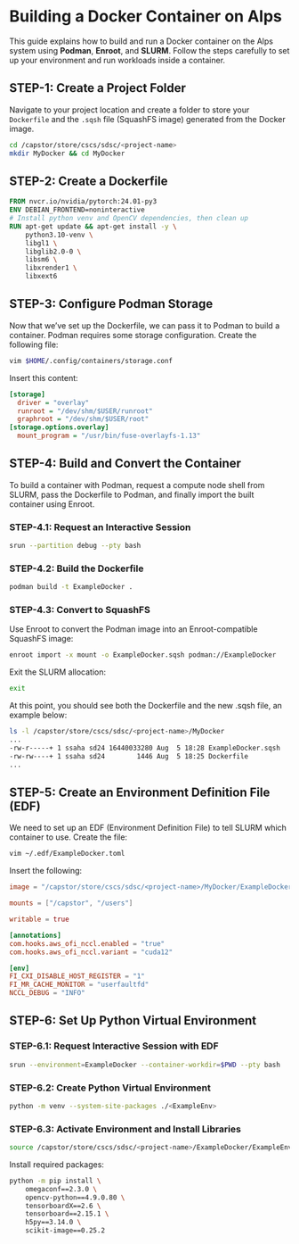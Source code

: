 # Building a Docker Container on Alps

This guide explains how to build and run a Docker container on the Alps system using **Podman**, **Enroot**, and **SLURM**. Follow the steps carefully to set up your environment and run workloads inside a container.

## STEP-1: Create a Project Folder
Navigate to your project location and create a folder to store your `Dockerfile` and the `.sqsh` file (SquashFS image) generated from the Docker image.

```bash
cd /capstor/store/cscs/sdsc/<project-name>
mkdir MyDocker && cd MyDocker
```

## STEP-2: Create a Dockerfile

```dockerfile
FROM nvcr.io/nvidia/pytorch:24.01-py3
ENV DEBIAN_FRONTEND=noninteractive
# Install python venv and OpenCV dependencies, then clean up
RUN apt-get update && apt-get install -y \
    python3.10-venv \
    libgl1 \
    libglib2.0-0 \
    libsm6 \
    libxrender1 \
    libxext6
```
## STEP-3: Configure Podman Storage
Now that we’ve set up the Dockerfile, we can pass it to Podman to build a container. Podman requires some storage configuration. Create the following file:
```bash
vim $HOME/.config/containers/storage.conf
```

Insert this content:

```ini
[storage]
  driver = "overlay"
  runroot = "/dev/shm/$USER/runroot"
  graphroot = "/dev/shm/$USER/root"
[storage.options.overlay]
  mount_program = "/usr/bin/fuse-overlayfs-1.13"
```

## STEP-4: Build and Convert the Container
To build a container with Podman, request a compute node shell from SLURM, pass the Dockerfile to Podman, and finally import the built container using Enroot.
### STEP-4.1: Request an Interactive Session

```bash
srun --partition debug --pty bash
```

### STEP-4.2: Build the Dockerfile

```bash
podman build -t ExampleDocker .
```

### STEP-4.3: Convert to SquashFS
Use Enroot to convert the Podman image into an Enroot-compatible SquashFS image:
```bash
enroot import -x mount -o ExampleDocker.sqsh podman://ExampleDocker
```

Exit the SLURM allocation:
```bash
exit
```

At this point, you should see both the Dockerfile and the new .sqsh file, an example below:
```bash
ls -l /capstor/store/cscs/sdsc/<project-name>/MyDocker
...
-rw-r-----+ 1 ssaha sd24 16440033280 Aug  5 18:28 ExampleDocker.sqsh
-rw-rw----+ 1 ssaha sd24        1446 Aug  5 18:25 Dockerfile
...
```

## STEP-5: Create an Environment Definition File (EDF)
We need to set up an EDF (Environment Definition File) to tell SLURM which container to use. Create the file:

```bash
vim ~/.edf/ExampleDocker.toml
```
Insert the following:

```toml
image = "/capstor/store/cscs/sdsc/<project-name>/MyDocker/ExampleDocker.sqsh"

mounts = ["/capstor", "/users"]

writable = true

[annotations]
com.hooks.aws_ofi_nccl.enabled = "true"
com.hooks.aws_ofi_nccl.variant = "cuda12"

[env]
FI_CXI_DISABLE_HOST_REGISTER = "1"
FI_MR_CACHE_MONITOR = "userfaultfd"
NCCL_DEBUG = "INFO"

```
## STEP-6: Set Up Python Virtual Environment
### STEP-6.1: Request Interactive Session with EDF

```bash
srun --environment=ExampleDocker --container-workdir=$PWD --pty bash
```

### STEP-6.2: Create Python Virtual Environment
```bash
python -m venv --system-site-packages ./<ExampleEnv>
```

### STEP-6.3: Activate Environment and Install Libraries
```bash
source /capstor/store/cscs/sdsc/<project-name>/ExampleDocker/ExampleEnv/cad/bin/activate
```

Install required packages:
```bash
python -m pip install \
    omegaconf==2.3.0 \
    opencv-python==4.9.0.80 \
    tensorboardX==2.6 \
    tensorboard==2.15.1 \
    h5py==3.14.0 \
    scikit-image==0.25.2

```
